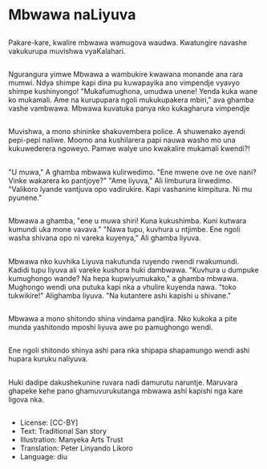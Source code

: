 # Mbwawa naLiyuva

##
Pakare-kare, kwalire mbwawa wamugova waudwa. Kwatungire navashe vakukurupa muvishwa vyaKalahari.

##
Ngurangura yimwe Mbwawa a wambukire kwawana monande ana rara mumwi. Ndya shimpe kapi dina pu kuwapayika ano vimpendje vyavyo shimpe kushinyongo! "Mukafumughona, umudwa unene! Yenda kuka wane ko mukamali. Ame na kurupupara ngoli mukukupakera mbiri," ava ghamba vashe vambwawa. Mbwawa kuvatuka panya nko kukagharura vimpendje

##
Muvishwa, a mono shininke shakuvembera police. A shuwenako ayendi pepi-pepi naliwe. Moomo ana kushilarera papi nauwa washo mo una kukuwederera ngoweyo. Pamwe walye uno kwakalire mukamali kwendi?!

##
"U muwa," A ghamba mbwawa kulirwedimo. "Ene mwene ove ne ove nani? Vinke wakarera ko pantjoye?" "Ame liyuva," Ali limburura lirwedimo. "Valikoro lyande vantjuva opo vadirukire. Kapi vashanine kimpitura. Ni mu pyunene."

##
Mbwawa a ghamba, "ene u muwa shiri! Kuna kukushimba. Kuni kutwara kumundi uka mone vavava." "Nawa tupu, kuvhura u ntjimbe. Ene ngoli washa shivana opo ni vareka kuyenya," Ali ghamba liyuva.

##
Mbwawa nko kuvhika Liyuva nakutunda ruyendo rwendi rwakumundi. Kadidi tupu liyuva ali vareke kushora huki dambwawa. "Kuvhura u dumpuke kumughongo wande? Na hepa kupwiyumukako," a ghamba mbwawa. Mughongo wendi una putuka kapi nka a vhulire kuyenda nawa. "toko tukwikire!" Alighamba liyuva. "Na kutantere ashi kapishi u shivane."

##
Mbwawa a mono shitondo shina vindama pandjira. Nko kukoka a pite munda yashitondo mposhi liyuva awe po pamughongo wendi.

##
Ene ngoli shitondo shinya ashi para nka shipapa shapamungo wendi ashi hupara kuruku naliyuva.

##
Huki dadipe dakushekunine ruvara nadi damurutu naruntje. Maruvara ghapeke kehe pano ghamuvurukutanga mbwawa ashi kapishi nga kare ligova nka.

##
* License: [CC-BY]
* Text: Traditional San story
* Illustration: Manyeka Arts Trust
* Translation: Peter Linyando Likoro
* Language: diu
